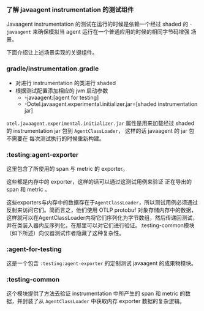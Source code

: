 ### 了解 javaagent instrumentation 的测试组件

Javaagent instrumentation 的测试在运行的时候是依赖一个经过 shaded 的 `-javaagent` 来确保模拟当 agent 运行在一个普通应用的时候的相同字节码增强
场景。

下面介绍让上述场景实现的关键组件。

### gradle/instrumentation.gradle

- 对进行 instrumentation 的类进行 shaded
- 根据测试配置添加相应的 jvm 启动参数
  - -javaagent:[agent for testing]
  - -Dotel.javaagent.experimental.initializer.jar=[shaded instrumentation jar]

`otel.javaagent.experimental.initializer.jar` 属性是用来加载经过 shaded 的 instrumentation jar 包到 `AgentClassLoader`， 这样的话 javaagent 的 jar 包不需要在
每次测试执行的时候重新构建。

### :testing:agent-exporter

这里包含了所使用的 span 与 metric 的 exporter。

这些都是内存中的 exporter，这样的话可以通过这测试用例来验证 正在导出的span 和 metric 。



这些exporters与内存中的数据存在于`AgentClassLoader`，所以测试用例必须通过反射来访问它们。简而言之，他们使用 OTLP protobuf 对象存储内存中的数据，这样就可以在AgentClassLoader内将它们序列化为字节数组，然后传递回测试，并在类装入器内反序列化，在那里可以对它们进行验证。:testing-common模块（如下所述）向仪器测试作者隐藏了这种复杂性。

### :agent-for-testing

这是一个包含 `:testing:agent-exporter` 的定制测试 javaagent 的成果物模块。

### :testing-common

这个模块提供了方法去验证 instrumentation 中所产生的 span 和 metric 的数据，并封装了从 `AgentClassLoader` 中获取内存 exporter 数据的复杂逻辑。


